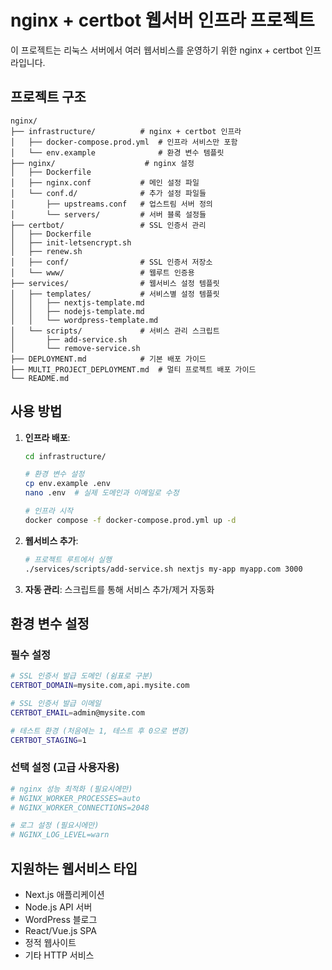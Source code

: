 # nginx + certbot 웹서버 인프라 프로젝트

이 프로젝트는 리눅스 서버에서 여러 웹서비스를 운영하기 위한 nginx + certbot 인프라입니다.

## 프로젝트 구조

```
nginx/
├── infrastructure/          # nginx + certbot 인프라
│   ├── docker-compose.prod.yml  # 인프라 서비스만 포함
│   └── env.example              # 환경 변수 템플릿
├── nginx/                    # nginx 설정
│   ├── Dockerfile
│   ├── nginx.conf           # 메인 설정 파일
│   └── conf.d/              # 추가 설정 파일들
│       ├── upstreams.conf   # 업스트림 서버 정의
│       └── servers/         # 서버 블록 설정들
├── certbot/                 # SSL 인증서 관리
│   ├── Dockerfile
│   ├── init-letsencrypt.sh
│   ├── renew.sh
│   ├── conf/                # SSL 인증서 저장소
│   └── www/                 # 웹루트 인증용
├── services/                # 웹서비스 설정 템플릿
│   ├── templates/           # 서비스별 설정 템플릿
│   │   ├── nextjs-template.md
│   │   ├── nodejs-template.md
│   │   └── wordpress-template.md
│   └── scripts/             # 서비스 관리 스크립트
│       ├── add-service.sh
│       └── remove-service.sh
├── DEPLOYMENT.md            # 기본 배포 가이드
├── MULTI_PROJECT_DEPLOYMENT.md  # 멀티 프로젝트 배포 가이드
└── README.md
```

## 사용 방법

1. **인프라 배포**: 
   ```bash
   cd infrastructure/
   
   # 환경 변수 설정
   cp env.example .env
   nano .env  # 실제 도메인과 이메일로 수정
   
   # 인프라 시작
   docker compose -f docker-compose.prod.yml up -d
   ```

2. **웹서비스 추가**: 
   ```bash
   # 프로젝트 루트에서 실행
   ./services/scripts/add-service.sh nextjs my-app myapp.com 3000
   ```

3. **자동 관리**: 스크립트를 통해 서비스 추가/제거 자동화

## 환경 변수 설정

### 필수 설정
```bash
# SSL 인증서 발급 도메인 (쉼표로 구분)
CERTBOT_DOMAIN=mysite.com,api.mysite.com

# SSL 인증서 발급 이메일
CERTBOT_EMAIL=admin@mysite.com

# 테스트 환경 (처음에는 1, 테스트 후 0으로 변경)
CERTBOT_STAGING=1
```

### 선택 설정 (고급 사용자용)
```bash
# nginx 성능 최적화 (필요시에만)
# NGINX_WORKER_PROCESSES=auto
# NGINX_WORKER_CONNECTIONS=2048

# 로그 설정 (필요시에만)
# NGINX_LOG_LEVEL=warn
```

## 지원하는 웹서비스 타입

- Next.js 애플리케이션
- Node.js API 서버
- WordPress 블로그
- React/Vue.js SPA
- 정적 웹사이트
- 기타 HTTP 서비스
